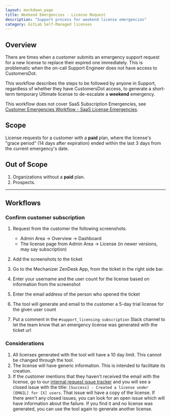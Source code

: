 ```yaml
---
layout: markdown_page
title: Weekend Emergencies - License Request
description: "Support process for weekend license emergencies"
category: GitLab Self-Managed licenses
---
```


## Overview

There are times when a customer submits an emergency support request for a new
license to replace their expired one immediately. This is problematic when the
on-call Support Engineer does not have access to CustomersDot.

This workflow describes the steps to be followed by anyone in Support,
regardless of whether they have CustomersDot access, to generate a short-term
temporary Ultimate license to de-escalate a **weekend** emergency.

This workflow does not cover SaaS Subscription Emergencies, see [Customer Emergencies Workflow - SaaS License Emergencies](/handbook/support/workflows/customer_emergencies_workflows.html#saas-subscription-emergencies).

## Scope

License requests for a customer with a **paid** plan, where the license's "grace period" (14 days after expiration) ended within the last 3 days from the current emergency's date.

## Out of Scope

1. Organizations without a **paid** plan.
1. Prospects.

---

## Workflows

### Confirm customer subscription

1. Request from the customer the following screenshots:

    - Admin Area -> Overview -> Dashboard
    - The license page from Admin Area -> License (in newer versions, may say subscription)
1. Add the screenshots to the ticket
1. Go to the Mechanizer ZenDesk App, from the ticket in the right side bar.
1. Enter your username and the user count for the license based on information from the screenshot
1. Enter the email address of the person who opened the ticket
1. The tool will generate and email to the customer a 5-day trial license for the given user count
1. Put a comment in the `#support_licensing-subscription` Slack channel to let the team know that an emergency license was generated with the ticket url

### Considerations

1. All licenses generated with the tool will have a 10 day limit. This cannot be changed through the tool.
1. The license will have generic information. This is intended to facilitate its creation.
1. If the customer mentions that they haven't received the email with the license, go to our
   [internal request issue tracker](https://gitlab.com/gitlab-com/support/internal-requests/-/issues?sort=created_date&state=closed&label_name[]=Mechanizer::Emergency+License+Generation)
   and you will see a closed issue with the title: `[Success] - Created a license
   under [EMAIL] for [X] users`. That issue will have a copy of the license. If
   there aren't any closed issues, you can look for an open issue which will
   have information about the failure. If you find it and no license was
   generated, you can use the tool again to generate another license.
